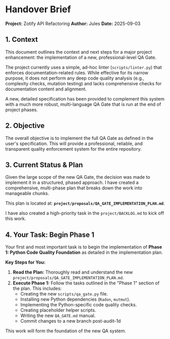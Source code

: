 # Handover Brief

**Project:** Zotify API Refactoring 
**Author:** Jules 
**Date:** 2025-09-03

## 1. Context
This document outlines the context and next steps for a major project enhancement: the implementation of a new, professional-level QA Gate.

The project currently uses a simple, ad-hoc linter (`scripts/linter.py`) that enforces documentation-related rules. While effective for its narrow purpose, it does not perform any deep code quality analysis (e.g., complexity checks, mutation testing) and lacks comprehensive checks for documentation content and alignment.

A new, detailed specification has been provided to complement this system with a much more robust, multi-language QA Gate that is run at the end of project phases.

## 2. Objective
The overall objective is to implement the full QA Gate as defined in the user's specification. This will provide a professional, reliable, and transparent quality enforcement system for the entire repository.

## 3. Current Status & Plan
Given the large scope of the new QA Gate, the decision was made to implement it in a structured, phased approach. I have created a comprehensive, multi-phase plan that breaks down the work into manageable chunks.

This plan is located at: **`project/proposals/QA_GATE_IMPLEMENTATION_PLAN.md`**.

I have also created a high-priority task in the `project/BACKLOG.md` to kick off this work.

## 4. Your Task: Begin Phase 1
Your first and most important task is to begin the implementation of **Phase 1: Python Code Quality Foundation** as detailed in the implementation plan.

**Key Steps for You:**
1.  **Read the Plan:** Thoroughly read and understand the new `project/proposals/QA_GATE_IMPLEMENTATION_PLAN.md`.
2.  **Execute Phase 1:** Follow the tasks outlined in the "Phase 1" section of the plan. This includes:
    -   Creating the new `scripts/qa_gate.py` file.
    -   Installing new Python dependencies (`Radon`, `mutmut`).
    -   Implementing the Python-specific code quality checks.
    -   Creating placeholder helper scripts.
    -   Writing the new `QA_GATE.md` manual.
    -   Commit changes to a new branch post-audit-1d

This work will form the foundation of the new QA system.
